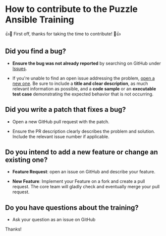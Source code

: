 # How to contribute to the Puzzle Ansible Training

:+1::tada: First off, thanks for taking the time to contribute! :tada::+1:

## Did you find a bug?

* **Ensure the bug was not already reported** by searching on GitHub under [Issues](https://github.com/puzzle/ansible-techlabs/issues).

* If you're unable to find an open issue addressing the problem, [open a new one](https://github.com/puzzle/ansible-techlabs/issues/new). Be sure to include a **title and clear description**, as much relevant information as possible, and a **code sample** or an **executable test case** demonstrating the expected behavior that is not occurring.

## Did you write a patch that fixes a bug?

* Open a new GitHub pull request with the patch.

* Ensure the PR description clearly describes the problem and solution. Include the relevant issue number if applicable.

## Do you intend to add a new feature or change an existing one?

* **Feature Request**: open an issue on GitHub and describe your feature.

* **New Feature**: Implement your Feature on a fork and create a pull request. The core team will gladly check and eventually merge your pull request.

## Do you have questions about the training?

* Ask your question as an issue on GitHub

Thanks!